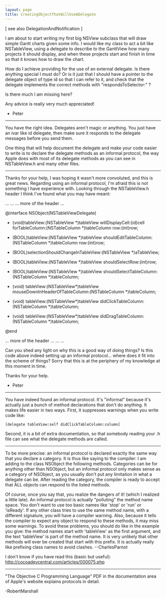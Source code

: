 ```yaml
---
layout: page
title: CreatingObjectThatWillUseADelegate
---
```


[ see also DelegationAndNotification ]

I am about to start writing my first big NSView subclass that will draw simple Gantt charts given some info. I would like my class to act a bit like NSTableView, using a delegate to describe to the GanttView how many projects it should display, and when these projects start and finish in time so that it knows how to draw the chart.

How do I achieve providing for the use of an external delegate. Is there anything special I must do? Or is it just that I should have a pointer to the delegate object of type id so that I can refer to it, and check that the delegate implements the correct methods with "respondsToSelector:" ?

Is there much I am missing here?

Any advice is really very much appreciated!

- Peter

----

You have the right idea. Delegates aren't magic or anything. You just have an ivar like     id delegate, then make sure it responds to the delegate messages before you send them.

One thing that will help document the delegate and make your code easier to write is to declare the delegate methods as an informal protocol, the way Apple does with most of its delegate methods as you can see in NSTableView.h and many other files.

----

Thanks for your help, I was hoping it wasn't more convoluted, and this is great news. Regarding using an informal protocol, I'm afraid this is not something I have experience with. Looking through the NSTableView.h header I think I've found what you may have meant:

    

...
...
... more of the header ...

@interface NSObject(NSTableViewDelegate)

- (void)tableView:(NSTableView *)tableView willDisplayCell:(id)cell forTableColumn:(NSTableColumn *)tableColumn row:(int)row;
- (BOOL)tableView:(NSTableView *)tableView shouldEditTableColumn:(NSTableColumn *)tableColumn row:(int)row;
- (BOOL)selectionShouldChangeInTableView:(NSTableView *)aTableView;
- (BOOL)tableView:(NSTableView *)tableView shouldSelectRow:(int)row;
- (BOOL)tableView:(NSTableView *)tableView shouldSelectTableColumn:(NSTableColumn *)tableColumn;

- (void) tableView:(NSTableView*)tableView mouseDownInHeaderOfTableColumn:(NSTableColumn *)tableColumn;
- (void) tableView:(NSTableView*)tableView didClickTableColumn:(NSTableColumn *)tableColumn;
- (void) tableView:(NSTableView*)tableView didDragTableColumn:(NSTableColumn *)tableColumn;

@end

... more of the header ...
...
...



Can you shed any light on why this is a good way of doing things? Is this code above indeed setting up an informal protocol... where does it fit into the scheme of things? Sorry that this is at the periphery of my knowledge at this moment in time.

Thanks for your help.

- Peter

----

You have indeed found an informal protocol. It's "informal" because it's actually just a bunch of method declarations that don't do anything. It makes life easier in two ways. First, it suppresses warnings when you write code like:

    [delegate tableView:self didClickTableColumn:column]

Second, it is a bit of extra documentation, so that somebody reading your .h file can see what the delegate methods are called.

----
To be more precise: an informal protocol is declared exactly the same way that you declare a category. It is thus like saying to the compiler: I am adding to the class     NSObject the following methods.
Categories can be for anything other than     NSObject, but an informal protocol only makes sense as a category of     NSObject, as you usually don't put any limitation in what a delegate can be.
After reading the category, the compiler is ready to accept that ALL objects can respond to the listed methods.

Of course, once you say that, you realize the dangers of it!  (which I realized a little late). An informal protocol is actually "polluting" the method name space. You don't want to use too basic names  like 'stop' or 'run' or 'isReady'. If any other class tries to use the same method name, with a different signature, you will have a compiler warning. Also, because it tells the compiler to expect any object to respond to these methods, it may miss some warnings. To avoid these problems, you should do like in the example you give: the method names start with 'tableView' as the first argument, and the text 'tableView' is part of the method name. It is very unlikely that other methods will ever be created that start with this prefix. It is actually really like prefixing class names to avoid clashes. --CharlesParnot

I don't know if you have read this (basic but useful):
http://cocoadevcentral.com/articles/000075.php

----

"The Objective C Programming Language" PDF in the documentation area of Apple's website explains protocols in detail.

-RobertMarshall

